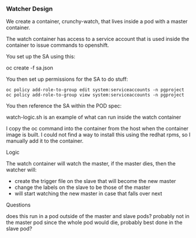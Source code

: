 
### Watcher Design

We create a container, crunchy-watch, that lives inside a pod
with a master container.

The watch container has access to a service account that is used
inside the container to issue commands to openshift.

You set up the SA using this:

oc create -f sa.json

You then set up permissions for the SA to do stuff:

~~~~~~~~~~~
oc policy add-role-to-group edit system:serviceaccounts -n pgproject
oc policy add-role-to-group view system:serviceaccounts -n pgproject
~~~~~~~~~~~

You then reference the SA within the POD spec:

watch-logic.sh is an example of what can run inside the watch container

I copy the oc command into the container from the host when the container
image is built.  I could not find a way to install this using the redhat 
rpms, so I manually add it to the container.

Logic

The watch container will watch the master, if the master dies, then 
the watcher will:

 * create the trigger file on the slave that will become the new master
 * change the labels on the slave to be those of the master
 * will start watching the new master in case that falls over next

Questions

does this run in a pod outside of the master and slave pods?  probably not
in the master pod since the whole pod would die, probably best done
in the slave pod?


